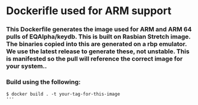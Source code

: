 # Dockerifle used for ARM support

### This Dockerfile generates the image used for ARM and ARM 64 pulls of EQAlpha/keydb. This is built on Rasbian Stretch image. The binaries copied into this are generated on a rbp emulator. We use the latest release to generate these, not unstable. This is manifested so the pull will reference the correct image for your system..

### Build using the following:
```
$ docker build . -t your-tag-for-this-image
'''

